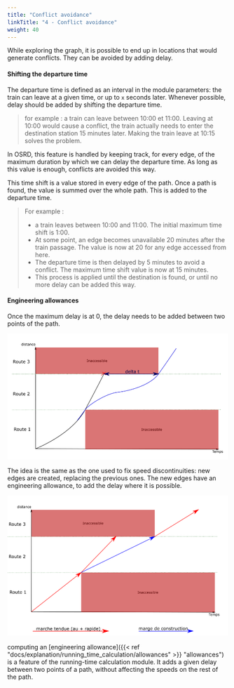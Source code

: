 ```yaml
---
title: "Conflict avoidance"
linkTitle: "4 - Conflict avoidance"
weight: 40
---
```


While exploring the graph, it is possible to end up in locations that would
generate conflicts. They can be avoided by adding delay.


#### Shifting the departure time

The departure time is defined as an interval in the module parameters:
the train can leave at a given time, or up to `x` seconds later.
Whenever possible, delay should be added by shifting the departure time.

> for example : a train can leave between 10:00 et 11:00. Leaving
> at 10:00 would cause a conflict, the train actually needs to enter the
> destination station 15 minutes later. Making the train leave at
> 10:15 solves the problem.


In OSRD, this feature is handled by keeping track, for every edge,
of the maximum duration by which we can delay the departure time.
As long as this value is enough, conflicts are avoided this way.

This time shift is a value stored in every edge of the path.
Once a path is found, the value is summed over the whole path.
This is added to the departure time.

> For example :
> - a train leaves between 10:00 and 11:00. The initial maximum
> time shift is 1:00.
> - At some point, an edge becomes unavailable 20 minutes after the
> train passage. The value is now at 20 for any edge accessed from here.
> - The departure time is then delayed by 5 minutes to avoid a conflict.
> The maximum time shift value is now at 15 minutes.
> - This process is applied until the destination is found,
> or until no more delay can be added this way.


#### Engineering allowances

Once the maximum delay is at 0, the delay needs to be added
between two points of the path.

![Engineering allowances (1/2)](engineering_allowance.png)

The idea is the same as the one used to fix speed discontinuities:
new edges are created, replacing the previous ones.
The new edges have an engineering allowance, to add the delay where
it is possible.

![Engineering allowances (2/2)](engineering_allowance_edges.png)

computing an
[engineering allowance]({{< ref "docs/explanation/running_time_calculation/allowances" >}} "allowances")
is a feature of the running-time
calculation module. It adds a given delay between two points of
a path, without affecting the speeds on the rest of the path.